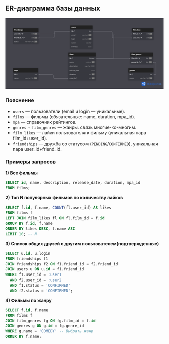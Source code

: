 ## ER-диаграмма базы данных


![Filmorate DB Schema](docs/filmorate_diagramm.png)

### Пояснение
- `users` — пользователи (email и login — уникальные).
- `films` — фильмы (обязательные: name, duration, mpa_id).
- `mpa` — справочник рейтингов.
- `genres` + `film_genres` — жанры. связь многие-ко-многим.
- `film_likes` — лайки пользователя к фильму (уникальная пара film_id+user_id).
- `friendships` — дружба со статусом (`PENDING`/`CONFIRMED`), уникальная пара user_id+friend_id.

### Примеры запросов

**1) Все фильмы**
```sql
SELECT id, name, description, release_date, duration, mpa_id
FROM films;
```
**2) Топ N популярных фильмов по количеству лайков**
```sql
SELECT f.id, f.name, COUNT(fl.user_id) AS likes
FROM films f
LEFT JOIN film_likes fl ON fl.film_id = f.id
GROUP BY f.id, f.name
ORDER BY likes DESC, f.name ASC
LIMIT 10; -- N
```
**3) Список общих друзей с другим пользователем(подтвержденные)**
```sql
SELECT u.id, u.login
FROM friendships f1
JOIN friendships f2 ON f1.friend_id = f2.friend_id
JOIN users u ON u.id = f1.friend_id
WHERE f1.user_id = :user1
  AND f2.user_id = :user2
  AND f1.status = 'CONFIRMED'
  AND f2.status = 'CONFIRMED';
```
**4) Фильмы по жанру**
```sql
SELECT f.id, f.name
FROM films f
JOIN film_genres fg ON fg.film_id = f.id
JOIN genres g ON g.id = fg.genre_id
WHERE g.name = 'COMEDY' -- Выбрать жанр
ORDER BY f.name;
```